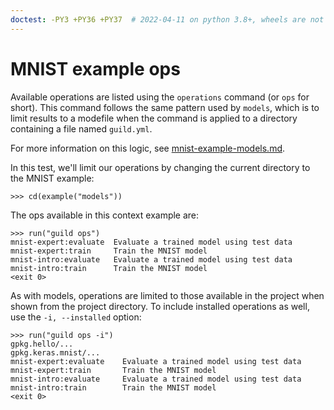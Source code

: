 ```yaml
---
doctest: -PY3 +PY36 +PY37  # 2022-04-11 on python 3.8+, wheels are not available for h5py<3, so we fail to build. These tests can't currently pass on python 3.8+
---
```


# MNIST example ops

Available operations are listed using the `operations` command (or
`ops` for short). This command follows the same pattern used by
`models`, which is to limit results to a modefile when the command is
applied to a directory containing a file named `guild.yml`.

For more information on this logic, see
[mnist-example-models.md](mnist-example-models.md).

In this test, we'll limit our operations by changing the current
directory to the MNIST example:

    >>> cd(example("models"))

The ops available in this context example are:

    >>> run("guild ops")
    mnist-expert:evaluate  Evaluate a trained model using test data
    mnist-expert:train     Train the MNIST model
    mnist-intro:evaluate   Evaluate a trained model using test data
    mnist-intro:train      Train the MNIST model
    <exit 0>

As with models, operations are limited to those available in the
project when shown from the project directory. To include installed
operations as well, use the `-i, --installed` option:

    >>> run("guild ops -i")
    gpkg.hello/...
    gpkg.keras.mnist/...
    mnist-expert:evaluate    Evaluate a trained model using test data
    mnist-expert:train       Train the MNIST model
    mnist-intro:evaluate     Evaluate a trained model using test data
    mnist-intro:train        Train the MNIST model
    <exit 0>
